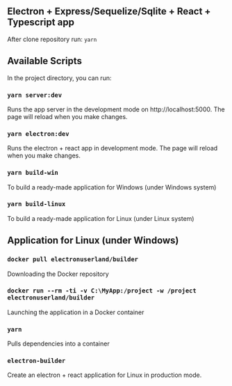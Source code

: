 ## Electron + Express/Sequelize/Sqlite + React + Typescript app

After clone repository run: `yarn`

## Available Scripts

In the project directory, you can run:

### `yarn server:dev`

Runs the app server in the development mode on http://localhost:5000.
The page will reload when you make changes.

### `yarn electron:dev`

Runs the electron + react app in development mode.
The page will reload when you make changes.

### `yarn build-win`

To build a ready-made application for Windows (under Windows system)

### `yarn build-linux`

To build a ready-made application for Linux (under Linux system)

## Application for Linux (under Windows)

### `docker pull electronuserland/builder`

Downloading the Docker repository

### `docker run --rm -ti -v C:\MyApp:/project -w /project electronuserland/builder`

Launching the application in a Docker container

### `yarn`

Pulls dependencies into a container

### `electron-builder`

Create an electron + react application for Linux in production mode.
